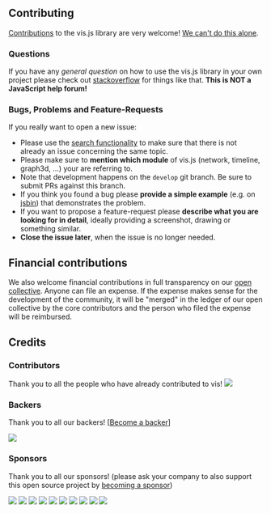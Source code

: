 ## Contributing

[Contributions](//github.com/almende/vis/blob/master/misc/how_to_help.md) to the vis.js library are very welcome! [We can't do this alone](//github.com/almende/vis/blob/master/misc/we_need_help.md).

### Questions
If you have any *general question* on how to use the vis.js library in your own project please check out [stackoverflow](http://stackoverflow.com/questions/tagged/vis.js) for things like that. **This is NOT a JavaScript help forum!**

### Bugs, Problems and Feature-Requests
If you really want to open a new issue:
* Please use the [search functionality](//github.com/almende/vis/issues) to make sure that there is not already an issue concerning the same topic.
* Please make sure to **mention which module** of vis.js (network, timeline, graph3d, ...) your are referring to.
* Note that development happens on the `develop` git branch. Be sure to submit PRs against this branch.
* If you think you found a bug please **provide a simple example** (e.g. on [jsbin](https://jsbin.com)) that demonstrates the problem.
* If you want to propose a feature-request please **describe what you are looking for in detail**, ideally providing a screenshot, drawing or something similar.
* **Close the issue later**, when the issue is no longer needed.

## Financial contributions

We also welcome financial contributions in full transparency on our [open collective](https://opencollective.com/vis).
Anyone can file an expense. If the expense makes sense for the development of the community, it will be "merged" in the ledger of our open collective by the core contributors and the person who filed the expense will be reimbursed.

## Credits

### Contributors

Thank you to all the people who have already contributed to vis!
<a href="graphs/contributors"><img src="https://opencollective.com/vis/contributors.svg?width=890" /></a>

### Backers

Thank you to all our backers! [[Become a backer](https://opencollective.com/vis#backer)]

<a href="https://opencollective.com/vis#backers" target="_blank"><img src="https://opencollective.com/vis/backers.svg?width=890"></a>

### Sponsors

Thank you to all our sponsors! (please ask your company to also support this open source project by [becoming a sponsor](https://opencollective.com/vis#sponsor))

<a href="https://opencollective.com/vis/sponsor/0/website" target="_blank"><img src="https://opencollective.com/vis/sponsor/0/avatar.svg"></a>
<a href="https://opencollective.com/vis/sponsor/1/website" target="_blank"><img src="https://opencollective.com/vis/sponsor/1/avatar.svg"></a>
<a href="https://opencollective.com/vis/sponsor/2/website" target="_blank"><img src="https://opencollective.com/vis/sponsor/2/avatar.svg"></a>
<a href="https://opencollective.com/vis/sponsor/3/website" target="_blank"><img src="https://opencollective.com/vis/sponsor/3/avatar.svg"></a>
<a href="https://opencollective.com/vis/sponsor/4/website" target="_blank"><img src="https://opencollective.com/vis/sponsor/4/avatar.svg"></a>
<a href="https://opencollective.com/vis/sponsor/5/website" target="_blank"><img src="https://opencollective.com/vis/sponsor/5/avatar.svg"></a>
<a href="https://opencollective.com/vis/sponsor/6/website" target="_blank"><img src="https://opencollective.com/vis/sponsor/6/avatar.svg"></a>
<a href="https://opencollective.com/vis/sponsor/7/website" target="_blank"><img src="https://opencollective.com/vis/sponsor/7/avatar.svg"></a>
<a href="https://opencollective.com/vis/sponsor/8/website" target="_blank"><img src="https://opencollective.com/vis/sponsor/8/avatar.svg"></a>
<a href="https://opencollective.com/vis/sponsor/9/website" target="_blank"><img src="https://opencollective.com/vis/sponsor/9/avatar.svg"></a>
